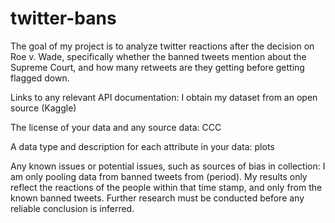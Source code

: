 # twitter-bans

The goal of my project is to analyze twitter reactions after the decision on Roe v. Wade, specifically whether the banned tweets mention about the Supreme Court, and how many retweets are they getting before getting flagged down.

Links to any relevant API documentation: I obtain my dataset from an open source (Kaggle)

The license of your data and any source data: CCC

A data type and description for each attribute in your data: plots 

Any known issues or potential issues, such as sources of bias in collection: I am only pooling data from banned tweets from (period). My results only reflect the reactions of the people within that time stamp, and only from the known banned tweets. Further research must be conducted before any reliable conclusion is inferred.

